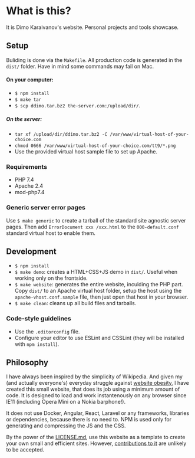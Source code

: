 # What is this?
It is Dimo Karaivanov's website. Personal projects and tools showcase.

## Setup
Buliding is done via the `Makefile`. All production code is generated in the `dist/` folder. Have in mind some commands may fail on Mac.

#### On your computer:
- `$ npm install`
- `$ make tar`
- `$ scp ddimo.tar.bz2 the-server.com:/upload/dir/`.

##### On the server:
- `tar xf /upload/dir/ddimo.tar.bz2 -C /var/www/virtual-host-of-your-choice.com`
- `chmod 0666 /var/www/virtual-host-of-your-choice.com/tt9/*.png`
- Use the provided virtual host sample file to set up Apache.

### Requirements
- PHP 7.4
- Apache 2.4
- mod-php7.4

### Generic server error pages
Use `$ make generic` to create a tarball of the standard site agnostic server pages. Then add `ErrorDocument xxx /xxx.html` to the `000-default.conf` standard virtual host to enable them.

## Development
- `$ npm install`
- `$ make demo`: creates a HTML+CSS+JS demo in `dist/`. Useful when working only on the frontside.
- `$ make website`: generates the entire website, inculding the PHP part. Copy `dist/` to an Apache virtual host folder, setup the host using the `apache-vhost.conf.sample` file, then just open that host in your browser.
- `$ make clean`: cleans up all build files and tarballs.

### Code-style guidelines
- Use the `.editorconfig` file.
- Configure your editor to use ESLint and CSSLint (they will be installed with `npm install`).


## Philosophy
I have always been inspired by the simplicity of Wikipedia. And given my (and actually everyone's) everyday struggle against [website obesity](https://idlewords.com/talks/website_obesity.htm), I have created this small website, that does its job using a minimum amount of code. It is designed to load and work instantenously on any browser since IE11 (including Opera Mini on a Nokia barphone!).

It does not use Docker, Angular, React, Laravel or any frameworks, libraries or dependencies, because there is no need to. NPM is used only for generating and compressing the JS and the CSS.

By the power of the [LICENSE.md](LICENSE.txt), use this website as a template to create your own small and efficient sites. However, [contributions to it](CONTRIBUTING.md) are unlikely to be accepted.
